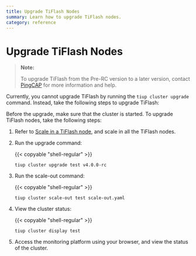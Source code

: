 ```yaml
---
title: Upgrade TiFlash Nodes
summary: Learn how to upgrade TiFlash nodes.
category: reference
---
```


# Upgrade TiFlash Nodes

> **Note:**
>
> To upgrade TiFlash from the Pre-RC version to a later version, contact [PingCAP](mailto:info@pingcap.com) for more information and help.

Currently, you cannot upgrade TiFlash by running the `tiup cluster upgrade` command. Instead, take the following steps to upgrade TiFlash:

Before the upgrade, make sure that the cluster is started. To upgrade TiFlash nodes, take the following steps:

1. Refer to [Scale in a TiFlash node](/scale-tidb-using-tiup.md#sclale-in-a-tiflash-node), and scale in all the TiFlash nodes.

2. Run the upgrade command:

    {{< copyable "shell-regular" >}}

    ```shell
    tiup cluster upgrade test v4.0.0-rc
    ```

3. Run the scale-out command:

    {{< copyable "shell-regular" >}}

    ```shell
    tiup cluster scale-out test scale-out.yaml
    ```

4. View the cluster status:

    {{< copyable "shell-regular" >}}

    ```shell
    tiup cluster display test
    ```

5. Access the monitoring platform using your browser, and view the status of the cluster.
